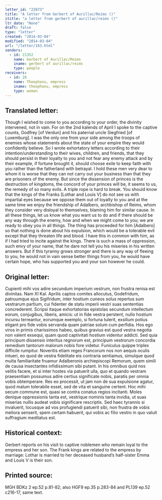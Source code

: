 ```yaml
---
letter_id: "23873"
title: "A letter from Gerbert of Aurillac/Reims ()"
ititle: "a letter from gerbert of aurillac/reims ()"
ltr_date: "None"
draft: false
type: "letter"
created: "2014-03-04"
modified: "2014-03-04"
url: "/letter/163.html"
senders:
  - id: 21352
    name: Gerbert of Aurillac/Reims
    iname: gerbert of aurillac/reims
    type: people
receivers:
  - id: 26
    name: Theophanu, empress
    iname: theophanu, empress
    type: woman
---
```

<h2> Translated letter:</h2>Though I wished to come to you according to your order, the divinity intervened, not in vain.  For on the 2nd kalends of April I spoke to the captive counts, Godfrey [of Verdun] and his paternal uncle Siegfried [of Luxemburg].  I was the only one from your side among the troops of enemies whose statements about the state of your empire they would confidently believe.  So I wrote exhortatory letters according to their intention/understanding to their wives, children, and friends, that they should persist in their loyalty to you and not fear any enemy attack and by their example, if fortune brought it, should choose exile to keep faith with you rather than the fatherland with betrayal.  I hold these men very dear to whom it is worse that they can not carry out your business than that they are prisoners of the enemy.  But since the dissension of princes is the destruction of kingdoms, the concord of your princes will be, it seems to us, the remedy of so many evils.  A triple rope is hard to break.
You should know that the kings of the Franks [Lothar and Louis V] do not see us with impartial eyes because we oppose them out of loyalty to you and at the same time we enjoy the friendship of Adalbero, archbishop of Reims, whom they consider very disloyal to themselves, blaming him for similar cause.  In all these things, let us know what you want us to do and if there should be any way through the enemy, how and when we might come to you; we are ready to obey you in all things.  The thing has proceeded for him [Adalbero] so that nothing is done about his expulsion, which would be a tolerable evil except that they threaten life and blood.  I have this in common with him, as if I had tried to incite against the kings.  There is such a mass of oppression, such envy of your name, that he dare not tell you his miseries in his written answers.  But if this tyranny grows stronger and there is any way of fleeing to you, he would not in vain sense better things from you, he would have certain hope, who has supported you and your son however he could.
<h2 class="mt-4"> Original letter:</h2>Cupienti mihi vos adire secundum imperium vestrum, non frustra renisa est divinitas. Nam XI Kal. Aprilis captos comites allocutus, Godefridum, patruumque ejus Sigifridum, inter hostium cuneos solus repertus sum vestrarum partium, cui fidenter de statu imperii vestri suas sententias concrederent. Scripsi itaque exhortatorias epistolas secundum intellectum eorum, conjugibus, liberis, amicis: ut in fide vestra perstent, nullo hostium incursu terreantur, eorumque exemplo, si fortuna tulerit, exsilium potius eligant pro fide vobis servanda quam patriae solum cum perfidia. Hos ego viros in primis charissimos habeo, quibus gravius est quod vestra negotia non valent exsequi, quam quod captivitati hostium videntur addicti. Sed quia principum dissensio interitus regnorum est, principum vestrorum concordia remedium tantorum malorum nobis fore videtur. Funiculus quippe triplex difficile rumpitur. Noveritis etiam reges Francorum nos non aequis oculis intueri, eo quod de vestra fidelitate eis contraria sentiamus, simulque quod multa familiaritate fruamur Adalberonis archiepiscopi Remorum, quem simili de causa insectantes infidissimum sibi putant. In his omnibus quid nos velitis facere, et si inter hostes via patuerit ulla, quo et quando vestram praesentiam possumus adire certius significate nobis, paratis per omnia vobis obtemperare. Res eo processit, ut jam non de sua expulsione agatur, quod malum tolerabile esset, sed de vita et sanguine certent. Hoc mihi secum commune est, quasi se contra conatus regios incitanti. Moles denique oppressionis tanta est, vestrique nominis tanta invidia, ut suas miserias nullis audeat vobis significare rescriptis. Sed haec tyrannis si invaluerit, locusque ad vos profugiendi patuerit sibi, non frustra de vobis meliora senserit, spem certam habuerit, qui vobis ac filio vestro in quo valuit suffragium meditatus est.
<h2 class="mt-4"> Historical context:</h2>Gerbert reports on his visit to captive noblemen who remain loyal to the empress and her son.  The Frank kings are related to the empress by marriage:  Lothar is married to her deceased husband’s half-sister Emma and Louis V is their son.
<h2 class="mt-4"> Printed source:</h2>MGH BDKz 2 ep.52 p.81-82; also HGF9 ep.35 p.283-84 and PL139 ep.52 c216-17, same text.
